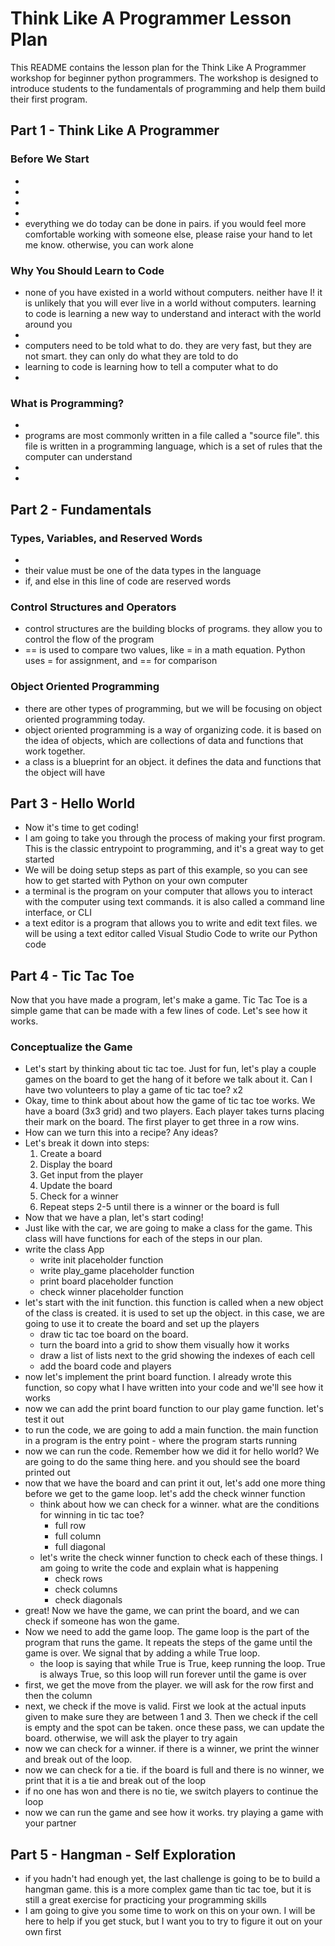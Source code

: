 # Think Like A Programmer Lesson Plan

This README contains the lesson plan for the Think Like A Programmer workshop for beginner python programmers. The workshop is designed to introduce students to the fundamentals of programming and help them build their first program.

## Part 1 - Think Like A Programmer

### Before We Start
-
-
-
-
- everything we do today can be done in pairs. if you would feel more comfortable working with someone else, please raise your hand to let me know. otherwise, you can work alone

### Why You Should Learn to Code
- none of you have existed in a world without computers. neither have I! it is unlikely that you will ever live in a world without computers. learning to code is learning a new way to understand and interact with the world around you
- 
- computers need to be told what to do. they are very fast, but they are not smart. they can only do what they are told to do
- learning to code is learning how to tell a computer what to do
-

### What is Programming?
- 
- programs are most commonly written in a file called a "source file". this file is written in a programming language, which is a set of rules that the computer can understand
-
-
<!-- ### Different Languages
- we will be using Python today. Python is a very popular language for beginners because it is easy to read and write
- Python is the main language of AI and machine learning. it is also used for web development, data analysis, and many other things -->

## Part 2 - Fundamentals

### Types, Variables, and Reserved Words
-
- their value must be one of the data types in the language
- if, and else in this line of code are reserved words

### Control Structures and Operators
- control structures are the building blocks of programs. they allow you to control the flow of the program
- == is used to compare two values, like = in a math equation. Python uses = for assignment, and == for comparison

### Object Oriented Programming
- there are other types of programming, but we will be focusing on object oriented programming today.
- object oriented programming is a way of organizing code. it is based on the idea of objects, which are collections of data and functions that work together.
- a class is a blueprint for an object. it defines the data and functions that the object will have

## Part 3 - Hello World
- Now it's time to get coding!
- I am going to take you through the process of making your first program. This is the classic entrypoint to programming, and it's a great way to get started
- We will be doing setup steps as part of this example, so you can see how to get started with Python on your own computer
- a terminal is the program on your computer that allows you to interact with the computer using text commands. it is also called a command line interface, or CLI
- a text editor is a program that allows you to write and edit text files. we will be using a text editor called Visual Studio Code to write our Python code

## Part 4 - Tic Tac Toe
Now that you have made a program, let's make a game. Tic Tac Toe is a simple game that can be made with a few lines of code. Let's see how it works.

### Conceptualize the Game
- Let's start by thinking about tic tac toe. Just for fun, let's play a couple games on the board to get the hang of it before we talk about it. Can I have two volunteers to play a game of tic tac toe? x2
- Okay, time to think about about how the game of tic tac toe works. We have a board (3x3 grid) and two players. Each player takes turns placing their mark on the board. The first player to get three in a row wins.
- How can we turn this into a recipe? Any ideas?
- Let's break it down into steps:
    1. Create a board
    2. Display the board
    3. Get input from the player
    4. Update the board
    5. Check for a winner
    6. Repeat steps 2-5 until there is a winner or the board is full
- Now that we have a plan, let's start coding!
- Just like with the car, we are going to make a class for the game. This class will have functions for each of the steps in our plan.
- write the class App
    - write init placeholder function
    - write play_game placeholder function
    - print board placeholder function
    - check winner placeholder function
- let's start with the init function. this function is called when a new object of the class is created. it is used to set up the object. in this case, we are going to use it to create the board and set up the players
    - draw tic tac toe board on the board.
    - turn the board into a grid to show them visually how it works
    - draw a list of lists next to the grid showing the indexes of each cell
    - add the board code and players
- now let's implement the print board function. I already wrote this function, so copy what I have written into your code and we'll see how it works
- now we can add the print board function to our play game function. let's test it out
- to run the code, we are going to add a main function. the main function in a program is the entry point - where the program starts running
- now we can run the code. Remember how we did it for hello world? We are going to do the same thing here. and you should see the board printed out
- now that we have the board and can print it out, let's add one more thing before we get to the game loop. let's add the check winner function
    - think about how we can check for a winner. what are the conditions for winning in tic tac toe?
        - full row
        - full column
        - full diagonal
    - let's write the check winner function to check each of these things. I am going to write the code and explain what is happening
        - check rows
        - check columns
        - check diagonals
- great! Now we have the game, we can print the board, and we can check if someone has won the game.
- Now we need to add the game loop. The game loop is the part of the program that runs the game. It repeats the steps of the game until the game is over. We signal that by adding a while True loop.
    - the loop is saying that while True is True, keep running the loop. True is always True, so this loop will run forever until the game is over
- first, we get the move from the player. we will ask for the row first and then the column
- next, we check if the move is valid. First we look at the actual inputs given to make sure they are between 1 and 3. Then we check if the cell is empty and the spot can be taken. once these pass, we can update the board. otherwise, we will ask the player to try again
- now we can check for a winner. if there is a winner, we print the winner and break out of the loop.
- now we can check for a tie. if the board is full and there is no winner, we print that it is a tie and break out of the loop
- if no one has won and there is no tie, we switch players to continue the loop
- now we can run the game and see how it works. try playing a game with your partner

## Part 5 - Hangman - Self Exploration
- if you hadn't had enough yet, the last challenge is going to be to build a hangman game. this is a more complex game than tic tac toe, but it is still a great exercise for practicing your programming skills
- I am going to give you some time to work on this on your own. I will be here to help if you get stuck, but I want you to try to figure it out on your own first